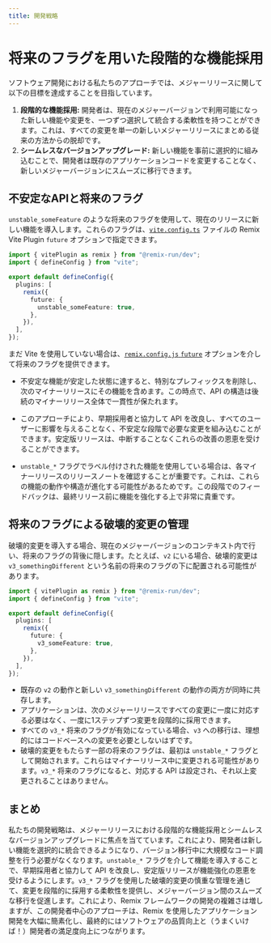 ```yaml
---
title: 開発戦略
---
```


# 将来のフラグを用いた段階的な機能採用

ソフトウェア開発における私たちのアプローチでは、メジャーリリースに関して以下の目標を達成することを目指しています。

1. **段階的な機能採用:** 開発者は、現在のメジャーバージョンで利用可能になった新しい機能や変更を、一つずつ選択して統合する柔軟性を持つことができます。これは、すべての変更を単一の新しいメジャーリリースにまとめる従来の方法からの脱却です。
2. **シームレスなバージョンアップグレード:** 新しい機能を事前に選択的に組み込むことで、開発者は既存のアプリケーションコードを変更することなく、新しいメジャーバージョンにスムーズに移行できます。

## 不安定なAPIと将来のフラグ

`unstable_someFeature` のような将来のフラグを使用して、現在のリリースに新しい機能を導入します。これらのフラグは、[`vite.config.ts`][vite-config-future] ファイルの Remix Vite Plugin `future` オプションで指定できます。

```ts filename=vite.config.ts lines=[7-9]
import { vitePlugin as remix } from "@remix-run/dev";
import { defineConfig } from "vite";

export default defineConfig({
  plugins: [
    remix({
      future: {
        unstable_someFeature: true,
      },
    }),
  ],
});
```

<docs-info>まだ Vite を使用していない場合は、[`remix.config.js` `future`][remix-config-future] オプションを介して将来のフラグを提供できます。</docs-info>

- 不安定な機能が安定した状態に達すると、特別なプレフィックスを削除し、次のマイナーリリースにその機能を含めます。この時点で、API の構造は後続のマイナーリリース全体で一貫性が保たれます。

- このアプローチにより、早期採用者と協力して API を改良し、すべてのユーザーに影響を与えることなく、不安定な段階で必要な変更を組み込むことができます。安定版リリースは、中断することなくこれらの改善の恩恵を受けることができます。

- `unstable_*` フラグでラベル付けされた機能を使用している場合は、各マイナーリリースのリリースノートを確認することが重要です。これは、これらの機能の動作や構造が進化する可能性があるためです。この段階でのフィードバックは、最終リリース前に機能を強化する上で非常に貴重です。

## 将来のフラグによる破壊的変更の管理

破壊的変更を導入する場合、現在のメジャーバージョンのコンテキスト内で行い、将来のフラグの背後に隠します。たとえば、`v2` にいる場合、破壊的変更は `v3_somethingDifferent` という名前の将来のフラグの下に配置される可能性があります。

```ts filename=vite.config.ts lines=[7-9]
import { vitePlugin as remix } from "@remix-run/dev";
import { defineConfig } from "vite";

export default defineConfig({
  plugins: [
    remix({
      future: {
        v3_someFeature: true,
      },
    }),
  ],
});
```

- 既存の `v2` の動作と新しい `v3_somethingDifferent` の動作の両方が同時に共存します。
- アプリケーションは、次のメジャーリリースですべての変更に一度に対応する必要はなく、一度に1ステップずつ変更を段階的に採用できます。
- すべての `v3_*` 将来のフラグが有効になっている場合、`v3` への移行は、理想的にはコードベースへの変更を必要としないはずです。
- 破壊的変更をもたらす一部の将来のフラグは、最初は `unstable_*` フラグとして開始されます。これらはマイナーリリース中に変更される可能性があります。`v3_*` 将来のフラグになると、対応する API は設定され、それ以上変更されることはありません。

## まとめ

私たちの開発戦略は、メジャーリリースにおける段階的な機能採用とシームレスなバージョンアップグレードに焦点を当てています。これにより、開発者は新しい機能を選択的に統合できるようになり、バージョン移行中に大規模なコード調整を行う必要がなくなります。`unstable_*` フラグを介して機能を導入することで、早期採用者と協力して API を改良し、安定版リリースが機能強化の恩恵を受けるようにします。`v3_*` フラグを使用した破壊的変更の慎重な管理を通じて、変更を段階的に採用する柔軟性を提供し、メジャーバージョン間のスムーズな移行を促進します。これにより、Remix フレームワークの開発の複雑さは増しますが、この開発者中心のアプローチは、Remix を使用したアプリケーション開発を大幅に簡素化し、最終的にはソフトウェアの品質向上と（うまくいけば！）開発者の満足度向上につながります。

[vite-config-future]: ../file-conventions/vite-config#future
[remix-config-future]: ../file-conventions/remix-config#future

